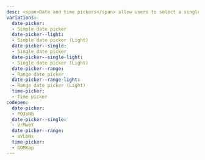 ```yaml
---
desc: <span>Date and time pickers</span> allow users to select a single or a range of dates and times.
variations:
  date-picker:
  - Simple date picker
  date-picker--light:
  - Simple date picker (Light)
  date-picker--single:
  - Single date picker
  date-picker--single-light:
  - Single date picker (Light)
  date-picker--range:
  - Range date picker
  date-picker--range-light:
  - Range date picker (Light)
  time-picker:
  - Time picker
codepen:
  date-picker:
  - POJoNb
  date-picker--single:
  - VrMweY
  date-picker--range:
  - aVLbNx
  time-picker:
  - GOMKap
---
```

